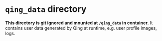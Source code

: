 # `qing_data` directory

**This directory is git ignored and mounted at `/qing_data` in container**. It contains user data generated by Qing at runtime, e.g. user profile images, logs.
